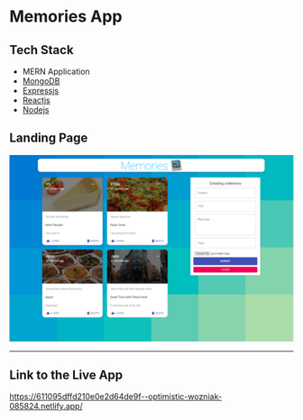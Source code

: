 # Memories App

## Tech Stack
* MERN Application
* [MongoDB](https://mongodb.com/)
* [Expressjs](https://expressjs.com/)
* [Reactjs](https://www.react.com/)
* [Nodejs](https://nodejs.org/en/) 
## Landing Page

<img width="1000" alt="ppt1" src="https://github.com/YashsviG/memories-project/blob/master/memoriesFrontPage.PNG"> <hr/>

## Link to the Live App
https://611095dffd210e0e2d64de9f--optimistic-wozniak-085824.netlify.app/
